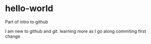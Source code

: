 # hello-world
Part of intro to github

I am new to github and git. learning more as I go along
commiting first change
